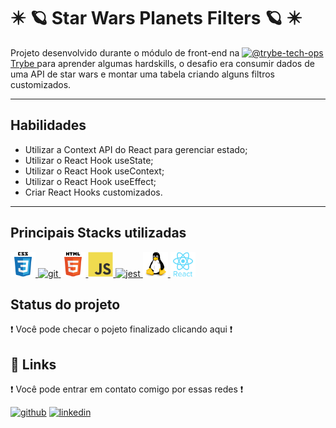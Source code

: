 # ✴️ 🪐 Star Wars Planets Filters 🪐 ✴️ 

<p> Projeto desenvolvido durante o módulo de front-end na <a href="https://www.betrybe.com/" target="_blank">
      <img src="https://avatars.githubusercontent.com/u/82593112?s=48&amp;v=4" width="24" height="24" alt="@trybe-tech-ops"> Trybe
   </a> para aprender algumas hardskills, o desafio era consumir dados de uma API de star wars e montar uma tabela criando alguns filtros customizados.
</p>
   
---

## Habilidades

<ul>
  <li>Utilizar a Context API do React para gerenciar estado;</li>
  <li>Utilizar o React Hook useState;</li>
  <li>Utilizar o React Hook useContext;</li>
  <li>Utilizar o React Hook useEffect;</li>
  <li>Criar React Hooks customizados.</li>
</ul>

---

## Principais Stacks utilizadas
  
  <a href="https://www.w3schools.com/css/" target="_blank" rel="noreferrer">
   <img src="https://raw.githubusercontent.com/devicons/devicon/master/icons/css3/css3-original-wordmark.svg" alt="css3" width="40" height="40"/>
  </a>

  <a href="https://git-scm.com/" target="_blank" rel="noreferrer">
    <img src="https://www.vectorlogo.zone/logos/git-scm/git-scm-icon.svg" alt="git" width="40" height="40"/>
  </a> 

  <a href="https://www.w3.org/html/" target="_blank" rel="noreferrer"> 
   <img src="https://raw.githubusercontent.com/devicons/devicon/master/icons/html5/html5-original-wordmark.svg" alt="html5" width="40" height="40"/>
  </a>

  <a href="https://developer.mozilla.org/en-US/docs/Web/JavaScript" target="_blank" rel="noreferrer"> 
   <img src="https://raw.githubusercontent.com/devicons/devicon/master/icons/javascript/javascript-original.svg" alt="javascript" width="40" height="40"/>
  </a> 

  <a href="https://jestjs.io" target="_blank" rel="noreferrer">
    <img src="https://www.vectorlogo.zone/logos/jestjsio/jestjsio-icon.svg" alt="jest" width="40" height="40"/>
  </a> 
  <a href="https://www.linux.org/" target="_blank" rel="noreferrer">
    <img src="https://raw.githubusercontent.com/devicons/devicon/master/icons/linux/linux-original.svg" alt="linux" width="40" height="40"/>
  </a>
  <a href="https://reactjs.org/" target="_blank" rel="noreferrer">
    <img src="https://raw.githubusercontent.com/devicons/devicon/master/icons/react/react-original-wordmark.svg" alt="react" width="40" height="40"/>
   </a> 


</p>


## Status do projeto

:exclamation: Você pode checar o pojeto finalizado clicando aqui :exclamation:

## 🔗 Links

:exclamation: Você pode entrar em contato comigo por essas redes :exclamation:

[![github](https://img.shields.io/badge/my_portfolio-000?style=for-the-badge&logo=ko-fi&logoColor=white)](https://github.com/LeticiaMayr)
[![linkedin](https://img.shields.io/badge/linkedin-0A66C2?style=for-the-badge&logo=linkedin&logoColor=white)](https://www.linkedin.com/in/leticia-mayr/)
